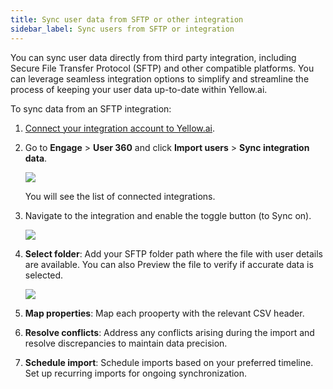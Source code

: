 ```yaml
---
title: Sync user data from SFTP or other integration
sidebar_label: Sync users from SFTP or integration
---
```


You can sync user data directly from third party integration, including Secure File Transfer Protocol (SFTP) and other compatible platforms. You can leverage seamless integration options to simplify and streamline the process of keeping your user data up-to-date within Yellow.ai.


To sync data from an SFTP integration:

1. [Connect your integration account to Yellow.ai](https://docs.yellow.ai/docs/platform_concepts/appConfiguration/overview).
2. Go to **Engage** > **User 360** and click **Import users** > **Sync integration data**.

   ![](https://i.imgur.com/ANMIg7m.png)

   You will see the list of connected integrations.
3. Navigate to the integration and enable the toggle button (to Sync on).

   <img src="https://i.imgur.com/EFxRnsW.png" width=""/>

4. **Select folder**: Add your SFTP folder path where the file with user details are available. You can also Preview the file to verify if accurate data is selected.

   <img src="https://i.imgur.com/dD72ZA4.png"/>

5. **Map properties**: Map each prooperty with the relevant CSV header.
6. **Resolve conflicts**: Address any conflicts arising during the import and resolve discrepancies to maintain data precision.
7. **Schedule import**: Schedule imports based on your preferred timeline. Set up recurring imports for ongoing synchronization.


